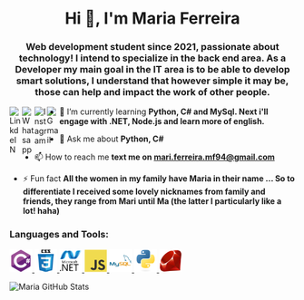 <h1 align="center">Hi 👋, I'm Maria Ferreira</h1>
<h3 align="center">Web development student since 2021, passionate about technology! I intend to specialize in the back end area. As a Developer my main goal in the IT area is to be able to develop smart solutions, I understand that however simple it may be, those can help and impact the work of other people.</h3>

<a target="_blank" href="https://www.linkedin.com/in/maria-ferreira-814b501b8/">
  <img align="left" alt="LinkdeIN" width="22px" src="https://cdn.jsdelivr.net/npm/simple-icons@v3/icons/linkedin.svg" />
</a>
<a target="_blank" href="https://api.whatsapp.com/send?phone=5581997276596">
  <img align="left" alt="Whatsapp" width="22px" src="https://cdn.jsdelivr.net/npm/simple-icons@v3/icons/whatsapp.svg" />
</a>
<a target="_blank" href="https://www.instagram.com/maria.wferreira/">
  <img align="left" alt="Instagram" width="22px" src="https://cdn.jsdelivr.net/npm/simple-icons@v3/icons/instagram.svg" />
<a target="_blank" href="mailto:mari.ferreira.mf94@gmail.com">
  <img align="left" alt="Gmail" width="22px" src="https://cdn.jsdelivr.net/npm/simple-icons@v3/icons/gmail.svg"  />
</a>
  
  

- 🌱 I’m currently learning **Python, C# and MySql. Next i'll engage with .NET, Node.js and learn more of english.**

- 💬 Ask me about **Python, C#**

- 📫 How to reach me **text me on mari.ferreira.mf94@gmail.com**

- ⚡ Fun fact **All the women in my family have Maria in their name ... So to differentiate I received some lovely nicknames from family and friends, they range from Mari until Ma (the latter I particularly like a lot! haha)**


<h3 align="left">Languages and Tools:</h3>
<p align="left"> <a href="https://www.w3schools.com/cs/" target="_blank"> <img src="https://raw.githubusercontent.com/devicons/devicon/master/icons/csharp/csharp-original.svg" alt="csharp" width="40" height="40"/> </a> <a href="https://www.w3schools.com/css/" target="_blank"> <img src="https://raw.githubusercontent.com/devicons/devicon/master/icons/css3/css3-original-wordmark.svg" alt="css3" width="40" height="40"/> </a> <a href="https://dotnet.microsoft.com/" target="_blank"> <img src="https://raw.githubusercontent.com/devicons/devicon/master/icons/dot-net/dot-net-original-wordmark.svg" alt="dotnet" width="40" height="40"/> </a> <a href="https://developer.mozilla.org/en-US/docs/Web/JavaScript" target="_blank"> <img src="https://raw.githubusercontent.com/devicons/devicon/master/icons/javascript/javascript-original.svg" alt="javascript" width="40" height="40"/> </a> <a href="https://www.mysql.com/" target="_blank"> <img src="https://raw.githubusercontent.com/devicons/devicon/master/icons/mysql/mysql-original-wordmark.svg" alt="mysql" width="40" height="40"/> </a> <a href="https://www.python.org" target="_blank"> <img src="https://raw.githubusercontent.com/devicons/devicon/master/icons/python/python-original.svg" alt="python" width="40" height="40"/> </a> <a href="https://www.ruby-lang.org/en/" target="_blank"> <img src="https://raw.githubusercontent.com/devicons/devicon/master/icons/ruby/ruby-original.svg" alt="ruby" width="40" height="40"/> </a> </p>

![Maria GitHub Stats](https://github-readme-stats.vercel.app/api?username=Maria&show_icons=true)
